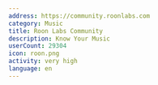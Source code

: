 ```yaml
---
address: https://community.roonlabs.com
category: Music
title: Roon Labs Community
description: Know Your Music
userCount: 29304
icon: roon.png
activity: very high
language: en
---
```

